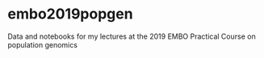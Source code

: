 # embo2019popgen
Data and notebooks for my lectures at the 2019 EMBO Practical Course on population genomics
